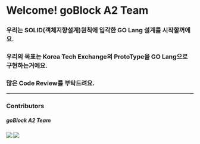 # Welcome! goBlock A2 Team

### 우리는 SOLID(객체지향설계)원칙에 입각한 GO Lang 설계를 시작할꺼에요.
### 우리의 목표는 Korea Tech Exchange의 ProtoType을 GO Lang으로 구현하는거에요.
### 많은 Code Review를 부탁드려요.
---

### Contributors
##### goBlock A2 Team
##### <a href="https://github.com/KimDong-Han"> <img src="https://contrib.rocks/image?repo=KimDong-Han/memoApp"/></a> <a href="https://github.com/JeonghyeonJeon"><img src="https://contrib.rocks/image?repo=JeonghyeonJeon/webapp"/></a>

